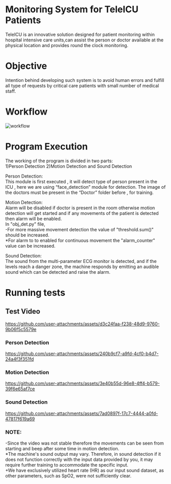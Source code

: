 # Monitoring System for TeleICU Patients
TeleICU is an innovative solution designed for patient monitoring within hospital intensive care units,can assist the person or doctor available at the physical location and provides round the clock monitoring. 

# Objective
Intention behind developing such system is to avoid human errors and fulfill all type of requests by critical care patients with small number of medical staff.
# Workflow
![workflow](https://github.com/user-attachments/assets/155e5bd1-1771-4822-9f26-0a5ca52a4874)

# Program Execution
The working of the program is divided in two parts:​</br>
1)Person Detection		2)Motion Detection and Sound Detection</br>

Person Detection:​</br>
This module is first executed , it will detect type of person present in the ICU , here we are using “face_detection” module for detection. The image of the doctors must be present in the “Doctor” folder before , for training.</br>

Motion Detection:​</br>
Alarm will be disabled if doctor is present in the room otherwise motion detection will get started and if any movements of the patient is detected then alarm will be enabled.​</br>
In "obj_det.py" file,</br>
-For more massive movement detection​ the value of "threshold.sum()" should be increased.​</br>
*For alarm to to enabled for continuous movement the "alarm_counter" value can be increased.</br>

Sound Detection:</br>
The sound from the multi-parameter ECG monitor is detected, and if the levels reach a danger zone, the machine responds by emitting an audible sound which can be detected and raise the alarm.

# Running tests
## Test Video
https://github.com/user-attachments/assets/d3c24faa-f238-48d9-9760-9b06f5c5579e
### Person Detection
https://github.com/user-attachments/assets/240b9cf7-a9fd-4cf0-b4d7-24a4f3f351fd
### Motion Detection
https://github.com/user-attachments/assets/3e40b55d-96e8-4ff4-b579-39f6e65af7ce
### Sound Detection
https://github.com/user-attachments/assets/7ad0897f-17c7-4444-a0fd-47817f619a69
### NOTE:
-Since the video was not stable therefore the movements can be seen from starting and beep after some time in motion detection.</br> 
*The machine's sound output may vary. Therefore, in sound detection if it does not function correctly with the input data provided by you, it may require further training to accommodate the specific input.</br>
+We have exclusively utilized heart rate (HR) as our input sound dataset, as other parameters, such as SpO2, were not sufficiently clear.
